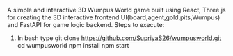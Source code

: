 A simple and interactive 3D Wumpus World game built using React, Three.js for creating the 3D interactive frontend UI(board,agent,gold,pits,Wumpus) and FastAPI for game logic backend.
Steps to execute:
1. In bash type
    git clone https://github.com/SupriyaS26/wumpusworld.git
    cd wumpusworld
    npm install
    npm start